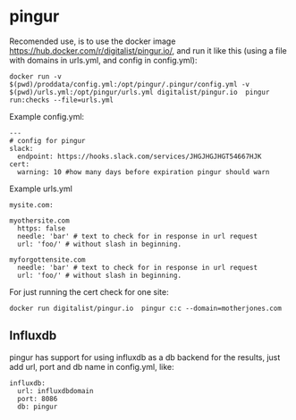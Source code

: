 # pingur

Recomended use, is to use the docker image https://hub.docker.com/r/digitalist/pingur.io/, and run it like this (using a file with domains in urls.yml, and config in config.yml):
```
docker run -v $(pwd)/proddata/config.yml:/opt/pingur/.pingur/config.yml -v $(pwd)/urls.yml:/opt/pingur/urls.yml digitalist/pingur.io  pingur run:checks --file=urls.yml
```
Example config.yml:

```
---
# config for pingur
slack:
  endpoint: https://hooks.slack.com/services/JHGJHGJHGT54667HJK
cert:
  warning: 10 #how many days before expiration pingur should warn
```

Example urls.yml

```
mysite.com:

myothersite.com
  https: false
  needle: 'bar' # text to check for in response in url request
  url: 'foo/' # without slash in beginning.

myforgottensite.com
  needle: 'bar' # text to check for in response in url request
  url: 'foo/' # without slash in beginning.

```

For just running the cert check for one site:
```
docker run digitalist/pingur.io  pingur c:c --domain=motherjones.com
```

## Influxdb
pingur has support for using influxdb as a db backend for the results, just add url, port and db name in config.yml, like:

```
influxdb:
  url: influxdbdomain
  port: 8086
  db: pingur

```
